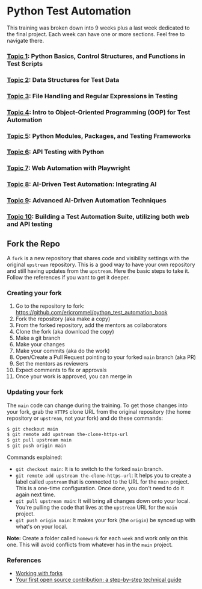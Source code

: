 # Python Test Automation

This training was broken down into 9 weeks plus a last week dedicated to the final project. Each week can have one or more sections. Feel free to navigate there.


### [Topic 1](topics/01_python_basic/main_python_basics.md): Python Basics, Control Structures, and Functions in Test Scripts

### [Topic 2](topics/02_basic_data_structures/main_data_structures_for_test_data.md): Data Structures for Test Data

### [Topic 3](topics/03_file_handling_and_regex/main_file_handling_and_regex.md): File Handling and Regular Expressions in Testing

### [Topic 4](topics/04_oop_basic/main_introduction_to_oop.md): Intro to Object-Oriented Programming (OOP) for Test Automation

### [Topic 5](topics/05_module_packages_and_testing_frameworks/main_modules_packages_testing_framework.md): Python Modules, Packages, and Testing Frameworks

### [Topic 6](topics/06_api_testing/main_api_testing.md): API Testing with Python

### [Topic 7](topics/07_web_ui_testing/main_web_automation_with_playwright.md): Web Automation with Playwright

### [Topic 8](topics/08_ai_integration_basic/main_test_automation_integrating_ai.md): AI-Driven Test Automation: Integrating AI

### [Topic 9](topics/09_ai_integration_advanced/main_advanced_ai_driven_automation_techniques.md): Advanced AI-Driven Automation Techniques

### [Topic 10](topics/10_projects/main_building_a_project.md): Building a Test Automation Suite, utilizing both web and API testing


## Fork the Repo

A `fork` is a new repository that shares code and visibility settings with the original `upstream` repository. This is a good way to have your own repository and still having updates from the `upstream`. Here the basic steps to take it. Follow the references if you want to get it deeper.


### Creating your fork

1. Go to the repository to fork: https://github.com/ericrommel/python_test_automation_book
2. Fork the repository (aka make a copy)
3. From the forked repository, add the mentors as collaborators
4. Clone the fork (aka download the copy)
5. Make a git branch
6. Make your changes
7. Make your commits (aka do the work)
8. Open/Create a Pull Request pointing to your forked `main` branch (aka PR)
9. Set the mentors as reviewers
10. Expect comments to fix or approvals
11. Once your work is approved, you can merge in

### Updating your fork

The `main` code can change during the training. To get those changes into your fork, grab the `HTTPS` clone URL from the original repository (the home repository or `upstream`, not your fork) and do these commands:

```bash
$ git checkout main
$ git remote add upstream the-clone-https-url
$ git pull upstream main
$ git push origin main
```

Commands explained:
 - `git checkout main`: It is to switch to the forked `main` branch.
 - `git remote add upstream the-clone-https-url`: It helps you to create a label called `upstream` that is connected to the URL for the `main` project. This is a one-time configuration. Once done, you don't need to do it again next time.
 - `git pull upstream main`: It will bring all changes down onto your local. You're pulling the code that lives at the `upstream` URL for the `main` project.
 - `git push origin main`: It makes your fork (the `origin`) be synced up with what's on your local.

**Note:** Create a folder called `homework` for each `week` and work only on this one. This will avoid conflicts from whatever has in the `main` project.


### References

- [Working with forks](https://docs.github.com/en/pull-requests/collaborating-with-pull-requests/working-with-forks)
- [Your first open source contribution: a step-by-step technical guide](https://medium.com/@jenweber/your-first-open-source-contribution-a-step-by-step-technical-guide-d3aca55cc5a6)
